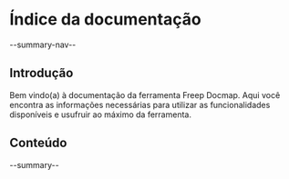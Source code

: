 # Índice da documentação

--summary-nav--

## Introdução

Bem vindo(a) à documentação da ferramenta Freep Docmap. Aqui você encontra as informações necessárias para utilizar as funcionalidades disponíveis e usufruir ao máximo da ferramenta.

## Conteúdo

--summary--
